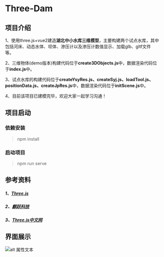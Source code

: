 <!--
 * @Author: 陈巧龙
 * @Date: 2023-11-10 15:48:54
 * @LastEditors: Please set LastEditors
 * @LastEditTime: 2024-02-21 15:14:55
 * @FilePath: \three-project\README.md
 * @Description: 
-->
# Three-Dam

## 项目介绍

 1、使用three.js+vue2建造**湖北中小水库三维模型**，主要构建两个试点水库，其中包括河床、动态水体、坝体、渗压计以及渗压计数值显示、加载glb、gltf文件等。   

 2、三维物体(demo版本)构建代码位于**create3DObjects.js**中，数据渲染代码位于**index.js**中。

 3、试点水库的构建代码位于**createYsyRes.js、createSyj.js、loadTool.js、positionData.js、createJpRes.js**中，数据渲染代码位于**initScene.js**中。

 4、目前该项目已建模完毕，欢迎大家一起学习沟通！

## 项目启动

### 依赖安装

> npm install

### 启动项目

> npm run serve

## 参考资料

##### 1、[Three.js](https://threejs.org/)

##### 2、[麒跃科技](https://www.three3d.cn/)

##### 3、[Three.js中文网](http://www.webgl3d.cn/)

## 界面展示
![alt 属性文本](./页面.png)